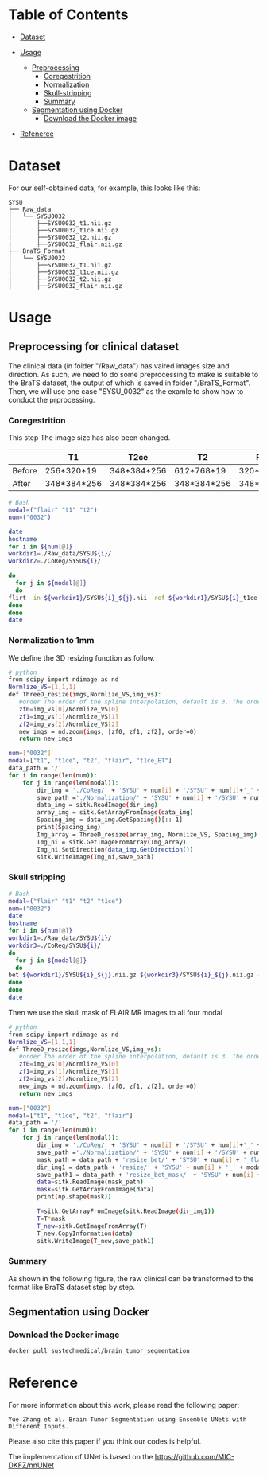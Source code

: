 # Table of Contents
- [Dataset](#Dataset)
- [Usage](#usage)
  * [Preprocessing](#Preprocessing)
    + [Coregestrition](#Coregestrition)
	+ [Normalization](#Normalization)
	+ [Skull-stripping](#Skull-stripping])
    + [Summary](#Summary])
  * [Segmentation using Docker](#Segmentation-using-Docker)
    + [Download the Docker image](#Download-the-Docker-image)

- [Refenerce](#Reference)


# Dataset
For our self-obtained data, for example, this looks like this:

    SYSU
    ├── Raw_data
    │   └── SYSU0032
    │       ├──SYSU0032_t1.nii.gz
    |       ├──SYSU0032_t1ce.nii.gz
    |       ├──SYSU0032_t2.nii.gz          
    |       ├──SYSU0032_flair.nii.gz
    ├── BraTS_Format
    │   └── SYSU0032
    │       ├──SYSU0032_t1.nii.gz
    |       ├──SYSU0032_t1ce.nii.gz
    |       ├──SYSU0032_t2.nii.gz          
    |       ├──SYSU0032_flair.nii.gz

# Usage

## Preprocessing for clinical dataset
The clinical data (in folder "/Raw_data") has vaired images size and direction.
As such, we need to do some preprocessing to make is suitable to the BraTS dataset, the output of which is saved in folder "/BraTS_Format".
Then, we will use one case "SYSU_0032" as the examle to show how to conduct the prprocessing.

### Coregestrition
This step 
The image size has also been changed.

  |         | T1 | T2ce | T2| FLAIR |
  |---------|----|------|---|----|
  | Before  |256\*320\*19| 348\*384\*256  |612\*768\*19|320\*320\*28| 
  | After   |348\*384\*256|348\*384\*256 |348\*384\*256 |348\*384\*256|   

```bash
# Bash
modal=("flair" "t1" "t2")
num=("0032")

date
hostname
for i in ${num[@]}
workdir1=./Raw_data/SYSU${i}/
workdir2=./CoReg/SYSU${i}/

do
  for j in ${modal[@]}
  do
flirt -in ${workdir1}/SYSU${i}_${j}.nii -ref ${workdir1}/SYSU${i}_t1ce.nii -out ${workdir2}/SYSU${i}_${j}.nii.gz -omat ${workdir2}/SYSU${i}_${j}.mat -bins 256 -cost mutualinfo -searchrx -90 90 -searchry -90 90 -searchrz -90 90 -dof 6  -interp trilinear
done
done
date
```

### Normalization to 1mm
We define the 3D resizing function as follow.

```bash
# python 
from scipy import ndimage as nd
Normlize_VS=[1,1,1]
def ThreeD_resize(imgs,Normlize_VS,img_vs): 
   #order The order of the spline interpolation, default is 3. The order has to be in the range 0-5. 
   zf0=img_vs[0]/Normlize_VS[0] 
   zf1=img_vs[1]/Normlize_VS[1] 
   zf2=img_vs[2]/Normlize_VS[2] 
   new_imgs = nd.zoom(imgs, [zf0, zf1, zf2], order=0) 
   return new_imgs

num=["0032"]
modal=["t1", "t1ce", "t2", "flair", "t1ce_ET"]
data_path = '/'
for i in range(len(num)):
    for j in range(len(modal)):
        dir_img = './CoReg/' + 'SYSU' + num[i] + '/SYSU' + num[i]+'_' + modal[j] + '.nii.gz'
        save_path ='./Normalization/' + 'SYSU' + num[i] + '/SYSU' + num[i]+'_' + modal[j] + '.nii.gz'
        data_img = sitk.ReadImage(dir_img)
        array_img = sitk.GetArrayFromImage(data_img)
        Spacing_img = data_img.GetSpacing()[::-1]
        print(Spacing_img)
        Img_array = ThreeD_resize(array_img, Normlize_VS, Spacing_img)
        Img_ni = sitk.GetImageFromArray(Img_array) 
        Img_ni.SetDirection(data_img.GetDirection()) 
        sitk.WriteImage(Img_ni,save_path) 
```

### Skull stripping

```bash
# Bash 
modal=("flair" "t1" "t2" "t1ce")
num=("0032")
date
hostname
for i in ${num[@]}
workdir1=./Raw_data/SYSU${i}/
workdir3=./CoReg/SYSU${i}/
do
  for j in ${modal[@]}
  do
bet ${workdir1}/SYSU${i}_${j}.nii.gz ${workdir3}/SYSU${i}_${j}.nii.gz -m
done
done
date
```

Then we use the skull mask of FLAIR MR images to all four modal 

```bash
# python 
from scipy import ndimage as nd
Normlize_VS=[1,1,1]
def ThreeD_resize(imgs,Normlize_VS,img_vs): 
   #order The order of the spline interpolation, default is 3. The order has to be in the range 0-5. 
   zf0=img_vs[0]/Normlize_VS[0] 
   zf1=img_vs[1]/Normlize_VS[1] 
   zf2=img_vs[2]/Normlize_VS[2] 
   new_imgs = nd.zoom(imgs, [zf0, zf1, zf2], order=0) 
   return new_imgs

num=["0032"]
modal=["t1", "t1ce", "t2", "flair"]
data_path = '/'
for i in range(len(num)):
    for j in range(len(modal)):
        dir_img = './CoReg/' + 'SYSU' + num[i] + '/SYSU' + num[i]+'_' + modal[j] + '.nii.gz'
        save_path ='./Normalization/' + 'SYSU' + num[i] + '/SYSU' + num[i]+'_' + modal[j] + '.nii.gz'
        mask_path = data_path + 'resize_bet/' + 'SYSU' + num[i] + '_flair_reb_mask.nii.gz'
        dir_img1 = data_path + 'resize/' + 'SYSU' + num[i] + '_' + modal[j] + '_re.nii.gz'
        save_path1 = data_path + 'resize_bet_mask/' + 'SYSU' + num[i] + '_' + nnU[j] + '.nii.gz'
        data=sitk.ReadImage(mask_path)
        mask=sitk.GetArrayFromImage(data)
        print(np.shape(mask))

        T=sitk.GetArrayFromImage(sitk.ReadImage(dir_img1))
        T=T*mask
        T_new=sitk.GetImageFromArray(T)
        T_new.CopyInformation(data)
        sitk.WriteImage(T_new,save_path1)
```


### Summary

As shown in the following figure, the raw clinical can be transformed to the format like BraTS dataset step by step.


## Segmentation using Docker

### Download the Docker image


```bash
docker pull sustechmedical/brain_tumor_segmentation
```


# Reference

For more information about this work, please read the following paper:

    Yue Zhang et al. Brain Tumor Segmentation using Ensemble UNets with Different Inputs.

Please also cite this paper if you think our codes is helpful.


The implementation of UNet is based on the https://github.com/MIC-DKFZ/nnUNet